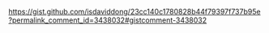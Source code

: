 https://gist.github.com/isdaviddong/23cc140c1780828b44f79397f737b95e?permalink_comment_id=3438032#gistcomment-3438032
